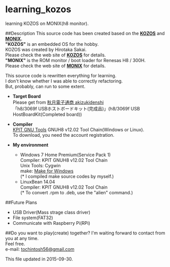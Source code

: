 # learning_kozos
learning KOZOS on MONIX(h8 monitor).  

##Description
This source code has been created based on the **[KOZOS](http://kozos.jp/kozos/)** and **[MONIX](http://kuwa.s256.xrea.com/monix/index.html).**  
**"KOZOS"** is an embedded OS for the hobby.  
KOZOS was created by Hirotaka Sakai.  
Please check the web site of **[KOZOS](http://kozos.jp/kozos/)** for details.  
**"MONIX"** is the ROM monitor / boot loader for Renesas H8 / 300H.  
Please check the web site of **[MONIX](http://kuwa.s256.xrea.com/monix/index.html)** for details.  

This source code is rewritten everything for learning.  
I don't know whether I was able to correctly refactoring.  
But, probably, can run to some extent.  

+ **Target Board**  
Please get from [秋月電子通商 akizukidenshi](http://akizukidenshi.com/catalog/top.aspx)  
「h8/3069f USBホストボードキット(完成品)」(h8/3069f USB HostBoardKit(Completed board))  

+ **Compiler**  
[KPIT GNU Tools](http://www.kpitgnutools.com/index.php)
GNUH8 v12.02 Tool Chain(Windows or Linux).  
To download, you need the account registration.  

+ **My environment**  
	* Windows 7 Home Premium(Service Pack 1)  
		Compiler: KPIT GNUH8 v12.02 Tool Chain  
		Unix Tools: Cygwin  
		make: [Make for Windows](http://gnuwin32.sourceforge.net/packages/make.htm)  
		(* I compiled make source codes by myself.)
	* LinuxBean 14.04  
		Compiler: KPIT GNUH8 v12.02 Tool Chain  
		(* To convert .rpm to .deb, use the "alien" command.)

##Future Plans
+ USB Driver(Mass strage class driver)
+ File system(FAT32)
+ Communicate with Raspberry Pi(RPi)

##Do you want to play(create) together?
I'm waiting forward to contact from you at any time.  
Feel free.  
e-mail: tochintosh56@gmail.com  
  
  
This file updated in 2015-09-30.

